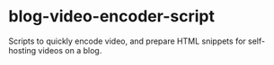 # blog-video-encoder-script
Scripts to quickly encode video, and prepare HTML snippets for self-hosting videos on a blog. 
